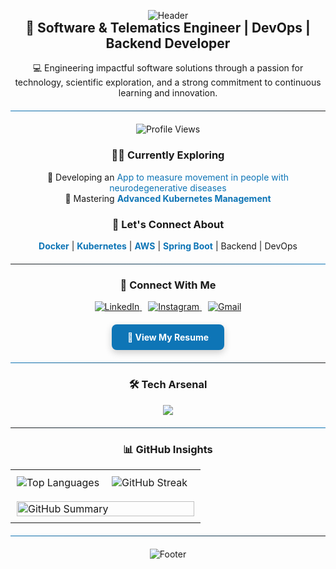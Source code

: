 <p align="center">
  <img src="https://capsule-render.vercel.app/api?type=waving&color=0:1E1E1E,100:0E75B6&height=180&section=header&text=Santiago%20Barraza&fontSize=35&fontColor=ffffff&animation=fadeIn" alt="Header">
</p>

<h2 align="center" style="margin-top: -15px;">🚀 Software & Telematics Engineer | DevOps | Backend Developer</h2>
<p align="center">💻 Engineering impactful software solutions through a passion for technology, scientific exploration, and a strong commitment to continuous learning and innovation.</p>

<hr style="border: none; height: 1px; background: linear-gradient(to right, #0E75B6 0%, #1E1E1E 100%); margin-top: 20px; margin-bottom: 20px;">

<div align="center">
  <img src="https://komarev.com/ghpvc/?username=santiagobarrazas&label=Profile%20Views&color=0e75b6&style=flat-square" alt="Profile Views" />
</div>

<div align="center">
  <h3>👨‍💻 Currently Exploring</h3>
  <p>
    🔭 Developing an <a href="https://github.com/santiagobarrazas/IMUs" style="color: #0E75B6; text-decoration: none;">App to measure movement in people with neurodegenerative diseases</a><br>
    🌱 Mastering <strong style="color: #0E75B6;">Advanced Kubernetes Management</strong>
  </p>
</div>

<div align="center">
  <h3>💬 Let's Connect About</h3>
  <p>
    <strong style="color: #0E75B6;">Docker</strong> | <strong style="color: #0E75B6;">Kubernetes</strong> | <strong style="color: #0E75B6;">AWS</strong> | <strong style="color: #0E75B6;">Spring Boot</strong> | Backend | DevOps
  </p>
</div>

<hr style="border: none; height: 1px; background: linear-gradient(to right, #1E1E1E 0%, #0E75B6 100%); margin-top: 20px; margin-bottom: 20px;">

<div align="center">
  <h3>🔗 Connect With Me</h3>
  <a href="https://linkedin.com/in/santiagobarrazas" target="_blank" style="margin-right: 10px;">
    <img src="https://img.shields.io/badge/LinkedIn-%230077B5.svg?style=for-the-badge&logo=linkedin&logoColor=white" alt="LinkedIn">
  </a>
  <a href="https://instagram.com/sjbarraza" target="_blank" style="margin-right: 10px;">
    <img src="https://img.shields.io/badge/Instagram-%23E4405F.svg?style=for-the-badge&logo=instagram&logoColor=white" alt="Instagram">
  </a>
  <a href="mailto:sjbs0212@gmail.com" target="_blank">
    <img src="https://img.shields.io/badge/Gmail-D14836?style=for-the-badge&logo=gmail&logoColor=white" alt="Gmail">
  </a>
</div>

<div align="center" style="margin-top: 20px;">
  <a href="https://drive.google.com/file/d/1RtnooLJLqXua-5x5a5ZiWg7le6O4Af-J/view?usp=drivesdk" target="_blank" style="color: #ffffff; background-color: #0E75B6; padding: 12px 25px; border-radius: 8px; text-decoration: none; font-weight: bold; box-shadow: 0 4px 12px rgba(0, 0, 0, 0.2); display: inline-block;">
    📄 View My Resume
  </a>
</div>

<hr style="border: none; height: 1px; background: linear-gradient(to right, #0E75B6 0%, #1E1E1E 100%); margin-top: 20px; margin-bottom: 20px;">

<div align="center">
  <h3>🛠️ Tech Arsenal</h3>
  <p align="center">
    <img src="https://skillicons.dev/icons?i=aws,bash,cpp,css,django,docker,express,firebase,flask,gcp,git,graphql,html,java,js,jenkins,jest,kotlin,kubernetes,linux,mongodb,mysql,nestjs,nextjs,nginx,nodejs,opencv,postgres,postman,python,qt,react,redis,scikitlearn,spring,tailwind,ts,terraform"/>
  </p>
</div>

<hr style="border: none; height: 1px; background: linear-gradient(to right, #1E1E1E 0%, #0E75B6 100%); margin-top: 20px; margin-bottom: 20px;">

<div align="center">
  <h3>📊 GitHub Insights</h3>
  <table style="width: 100%; border-collapse: collapse;">
    <tr>
      <td style="width: 50%; padding: 10px;">
        <img src="https://github-readme-stats-pi-eight-12.vercel.app/api/top-langs/?username=santiagobarrazas&exclude_repo=github-readme-stats&langs_count=8&layout=compact&theme=tokyonight" alt="Top Languages"/>
      </td>
      <td style="width: 50%; padding: 10px;">
        <img src="https://github-readme-streak-stats.herokuapp.com/?user=santiagobarrazas&theme=tokyonight" alt="GitHub Streak"/>
      </td>
    </tr>
    <tr>
      <td colspan="2" style="padding: 10px;">
        <img src="https://github-profile-summary-cards.vercel.app/api/cards/profile-details?username=santiagobarrazas&theme=tokyonight" alt="GitHub Summary" style="width: 100%;"/>
      </td>
    </tr>
  </table>
</div>

<hr style="border: none; height: 1px; background: linear-gradient(to right, #0E75B6 0%, #1E1E1E 100%); margin-top: 20px; margin-bottom: 20px;">

<p align="center">
  <img src="https://capsule-render.vercel.app/api?type=waving&color=0:0E75B6,100:1E1E1E&height=80&section=footer" alt="Footer">
</p>
